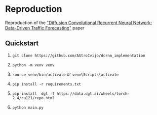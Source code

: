 # Reproduction
Reproduction of the ["Diffusion Convolutional Recurrent Neural Network: Data-Driven Traffic Forecasting"](https://arxiv.org/pdf/1707.01926) paper

## Quickstart
1. `git clone https://github.com/AStroCvijo/dcrnn_implementation`

2. `python -m venv venv`

3. `source venv/bin/activate` or `venv\Scripts\activate`

4. `pip install -r requirements.txt`

5. `pip install  dgl -f https://data.dgl.ai/wheels/torch-2.4/cu121/repo.html`

6. `python main.py`
